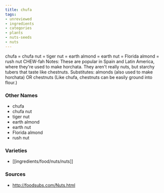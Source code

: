 ```yaml
---
title: chufa
tags:
- unreviewed
- ingredients
- categories
- plants
- nuts-seeds
- nuts
---
```

chufa = chufa nut = tiger nut = earth almond = earth nut = Florida almond = rush nut CHEW-fah Notes: These are popular in Spain and Latin America, where they're used to make horchata. They aren't really nuts, but starchy tubers that taste like chestnuts. Substitutes: almonds (also used to make horchata) OR chestnuts (Like chufa, chestnuts can be easily ground into flour.)

### Other Names

* chufa
* chufa nut
* tiger nut
* earth almond
* earth nut
* Florida almond
* rush nut

### Varieties

* [[ingredients/food/nuts/nuts]]

### Sources
* http://foodsubs.com/Nuts.html
